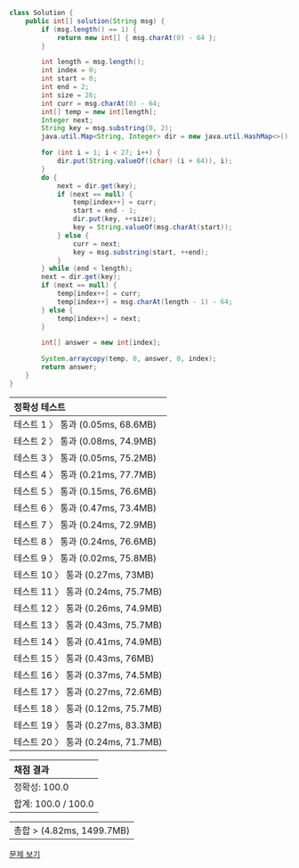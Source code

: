 ```java
class Solution {
    public int[] solution(String msg) {
        if (msg.length() == 1) {
            return new int[] { msg.charAt(0) - 64 };
        }

        int length = msg.length();
        int index = 0;
        int start = 0;
        int end = 2;
        int size = 26;
        int curr = msg.charAt(0) - 64;
        int[] temp = new int[length];
        Integer next;
        String key = msg.substring(0, 2);
        java.util.Map<String, Integer> dir = new java.util.HashMap<>();

        for (int i = 1; i < 27; i++) {
            dir.put(String.valueOf((char) (i + 64)), i);
        }
        do {
            next = dir.get(key);
            if (next == null) {
                temp[index++] = curr;
                start = end - 1;
                dir.put(key, ++size);
                key = String.valueOf(msg.charAt(start));
            } else {
                curr = next;
                key = msg.substring(start, ++end);
            }
        } while (end < length);
        next = dir.get(key);
        if (next == null) {
            temp[index++] = curr;
            temp[index++] = msg.charAt(length - 1) - 64;
        } else {
            temp[index++] = next;
        }

        int[] answer = new int[index];

        System.arraycopy(temp, 0, answer, 0, index);
        return answer;
    }
}
```
 | 정확성 테스트 |
 |  :-  |
 | 테스트 1 〉 통과 (0.05ms, 68.6MB) |
 | 테스트 2 〉 통과 (0.08ms, 74.9MB) |
 | 테스트 3 〉 통과 (0.05ms, 75.2MB) |
 | 테스트 4 〉 통과 (0.21ms, 77.7MB) |
 | 테스트 5 〉 통과 (0.15ms, 76.6MB) |
 | 테스트 6 〉 통과 (0.47ms, 73.4MB) |
 | 테스트 7 〉 통과 (0.24ms, 72.9MB) |
 | 테스트 8 〉 통과 (0.24ms, 76.6MB) |
 | 테스트 9 〉 통과 (0.02ms, 75.8MB) |
 | 테스트 10 〉 통과 (0.27ms, 73MB) |
 | 테스트 11 〉 통과 (0.24ms, 75.7MB) |
 | 테스트 12 〉 통과 (0.26ms, 74.9MB) |
 | 테스트 13 〉 통과 (0.43ms, 75.7MB) |
 | 테스트 14 〉 통과 (0.41ms, 74.9MB) |
 | 테스트 15 〉 통과 (0.43ms, 76MB) |
 | 테스트 16 〉 통과 (0.37ms, 74.5MB) |
 | 테스트 17 〉 통과 (0.27ms, 72.6MB) |
 | 테스트 18 〉 통과 (0.12ms, 75.7MB) |
 | 테스트 19 〉 통과 (0.27ms, 83.3MB) |
 | 테스트 20 〉 통과 (0.24ms, 71.7MB) |

 | 채점 결과 |
 | :- |
 | 정확성: 100.0 |
 | 합계: 100.0 / 100.0 |

 ||
 | :- |
 | 총합 > (4.82ms, 1499.7MB) |

[문제 보기](https://programmers.co.kr/learn/courses/30/lessons/17684?language=java)